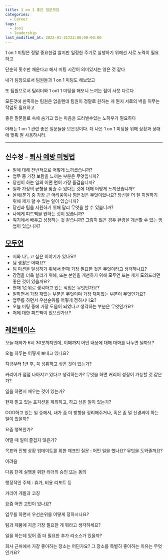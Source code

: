 ```yaml
---
title: 1 on 1 좋은 질문모음
categories:
  - Career
tags:
  - 1on1
  - leadership
last_modified_at: 2022-01-21T22:00:00-00:00
---
```


1 on 1 미팅은 정말 중요한걸 알지만 일정한 주기로 실행하기 위해선 서로 노력이 필요하고

단순히 횟수만 채운다고 해서 미팅 시간이 의미있지는 않은 것 같다

내가 팀장으로서 팀원들과 1 on 1 미팅도 해보았고

또 팀원으로서 팀리더와 1  on1 1 미팅을 해보니 느끼는 점이 사뭇 다르다

모든것에 만족하는 팀원은 없을텐데 팀원이 정말로 원하는 게 뭔지 서로의 벽을 허무는 작업도 필요하고

좋은 질문들로 속에 숨기고 있는 마음을 드러낼수있는 노하우가 필요하다

아래는 1 on 1 관련 좋은 질문들을 모은것이다. 더 나은 1 on 1 미팅을 위해 상황과 상대에 맞춰 잘 사용하시라.


---


## 신수정 - [퇴사 예방 미팅법](https://www.linkedin.com/posts/soojung-shin-30398b75_suestuqsb-ttgsmcsmwrqrrsv-activity-6936250921429409792-L_vB?utm_source=linkedin_share&utm_medium=member_desktop_web)

- 일에 대해 전반적으로 어떻게 느끼셨습니까?
- 업무 중 가장 보람을 느끼는 부분은 무엇입니까?
- 당신이 하는 일의 어떤 면이 가장 즐겁습니까?
- 일과 가정의 균형을 맞출 수 있다는 것에 대해 어떻게 느끼셨습니까?
- 올해/분기 중 가장 큰 어려움이나 힘든것은 무엇이었나요? 당신을 더 잘 지원하기 위해 제가 할 수 있는 일이 있습니까?
- 당신과 팀을 지원하기 위해 달리 무엇을 할 수 있습니까?
- 나에게 피드백을 원하는 것이 있습니까?
- 여기에서 배우고 성장하는 것 같습니까? 그렇지 않은 경우 환경을 개선할 수 있는 방법이 있습니까?

## [모두연](https://modulabs.co.kr/)

- 저와 나누고 싶은 이야기가 있나요?
- 팀 생활은 어때요?
- 팀 미션을 달성하기 위해서 현재 가장 필요한 것은 무엇이라고 생각하나요? 
- 강점을 더욱 살리기 위해, 또는 본인을 개선하기 위해 모두연 또는 제가 도와드리면 좋은 것이 있을까요?
- 현재 1순위로 생각하고 있는 작업은 무엇인가요?
- 일하면서 가장 재밌는 부분은 무엇이며 가장 재미없는 부분이 무엇인가요?
- 업무를 하면서 우선순위를 어떻게 정하시나요?
- 오늘 미팅 중에 가장 도움이 되었다고 생각하는 부분은 무엇인가요?
- 저에 대한 피드백이 있으신가요?

## [레몬베이스](https://camp.lemonbase.com/)

오늘 대화가 6시 30분까지인데, 이때까지 어떤 내용에 대해 대화를 나누면 될까요?

오늘 하루는 어떻게 보내고 있나요?

지금부터 1년 후, 꼭 성취하고 싶은 것이 있는가?

커리어가 점점 나아지고 있다고 생각하는가? 무엇을 하면 커리어 성장이 가능할 것 같은가?

일을 하면서 배우는 것이 있는가?

현재 맡고 있는 포지션을 제외하고, 하고 싶은 일이 있는가?

OOO하고 있는 일 중에서, 내가 좀 더 방향을 정리해주거나, 혹은 좀 덜 신경써야 하는 일이 있을까?

요즘 행복한가?

어떨 때 일이 즐겁지 않은가?

목표와 진행 상황 업데이트를 위한 체크인 질문 : 어떤 일을 했나요? 무엇을 도와줄까요?

어려움

다음 단계 실행을 위한 리더의 승인 또는 동의

행정적인 주제 : 휴가, 비용 리포트 등

커리어 개발과 코칭

요즘 어떤 고민이 있나요?

업무를 하면서 우선순위를 어떻게 정하시나요?

팀과 제품에 지금 가장 필요한 게 뭐라고 생각하세요?

일을 하는데 있어 좀 더 필요한 추가 리소스가 있을까? 

회사 근처에서 가장 좋아하는 장소는 어딘가요? 그 장소를 특별히 좋아하는 이유는 무엇인가요?